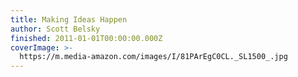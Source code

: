 ```yaml
---
title: Making Ideas Happen
author: Scott Belsky
finished: 2011-01-01T00:00:00.000Z
coverImage: >-
  https://m.media-amazon.com/images/I/81PArEgC0CL._SL1500_.jpg
---
```

